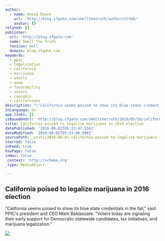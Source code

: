 ```yaml
---
author:
  - name: David Downs
    url: 'http://blog.sfgate.com/smellthetruth/author/sttm6/'
    avatar: {}
related: []
publisher:
  url: 'http://blog.sfgate.com'
  name: Smell the Truth
  favicon: null
  domain: blog.sfgate.com
keywords:
  - ppic
  - legalization
  - california
  - marijuana
  - adults
  - auma
  - favorability
  - voters
  - cannabis
  - californians
description: "\"California seems poised to show its blue state credentials in the fall,\" said PPIC's president and CEO Mark Baldassare. \"Voters today are signaling their early support for Democratic statewide candidates, tax initiatives, and marijuana legalization.\""
inLanguage: en
app_links: []
isBasedOnUrl: 'http://blog.sfgate.com/smellthetruth/2016/05/26/california-poised-to-legalize-marijuana-in-2016-election/'
title: California poised to legalize marijuana in 2016 election
datePublished: '2016-06-02T05:23:47.556Z'
dateModified: '2016-06-02T05:23:46.996Z'
sourcePath: _posts/2016-06-01-california-poised-to-legalize-marijuana-in-2016-election.md
starred: false
inFeed: true
hasPage: false
inNav: false
_context: 'http://schema.org'
_type: MediaObject

---
```

<article style=""><h1>California poised to legalize marijuana in 2016 election</h1><p>"California seems poised to show its blue state credentials in the fall," said PPIC's president and CEO Mark Baldassare. "Voters today are signaling their early support for Democratic statewide candidates, tax initiatives, and marijuana legalization."</p><img src="http://blog.sfgate.com/smellthetruth/files/2014/01/protest.jpg" /></article>